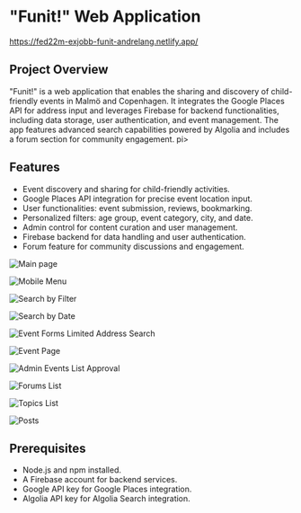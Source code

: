 # "Funit!" Web Application

<https://fed22m-exjobb-funit-andrelang.netlify.app/>

## Project Overview

"Funit!" is a web application that enables the sharing and discovery of child-friendly events in Malmö and Copenhagen. It integrates the Google Places API for address input and leverages Firebase for backend functionalities, including data storage, user authentication, and event management. The app features advanced search capabilities powered by Algolia and includes a forum section for community engagement.
pi>

## Features

- Event discovery and sharing for child-friendly activities.
- Google Places API integration for precise event location input.
- User functionalities: event submission, reviews, bookmarking.
- Personalized filters: age group, event category, city, and date.
- Admin control for content curation and user management.
- Firebase backend for data handling and user authentication.
- Forum feature for community discussions and engagement.

![Main page](https://utbweb.its.ltu.se/~anolan-1/medieinstitutet/screenshots-readmes-github/Funit/1.png)

![Mobile Menu](https://utbweb.its.ltu.se/~anolan-1/medieinstitutet/screenshots-readmes-github/Funit/1.2.png)

![Search by Filter](https://utbweb.its.ltu.se/~anolan-1/medieinstitutet/screenshots-readmes-github/Funit/1.1.png)

![Search by Date](https://utbweb.its.ltu.se/~anolan-1/medieinstitutet/screenshots-readmes-github/Funit/2.png)

![Event Forms Limited Address Search](https://utbweb.its.ltu.se/~anolan-1/medieinstitutet/screenshots-readmes-github/Funit/3.png)

![Event Page](https://utbweb.its.ltu.se/~anolan-1/medieinstitutet/screenshots-readmes-github/Funit/1.3.png)

![Admin Events List Approval](https://utbweb.its.ltu.se/~anolan-1/medieinstitutet/screenshots-readmes-github/Funit/4.png)

![Forums List](https://utbweb.its.ltu.se/~anolan-1/medieinstitutet/screenshots-readmes-github/Funit/5.png)

![Topics List](https://utbweb.its.ltu.se/~anolan-1/medieinstitutet/screenshots-readmes-github/Funit/6.png)

![Posts](https://utbweb.its.ltu.se/~anolan-1/medieinstitutet/screenshots-readmes-github/Funit/7.png)

## Prerequisites

- Node.js and npm installed.
- A Firebase account for backend services.
- Google API key for Google Places integration.
- Algolia API key for Algolia Search integration.
